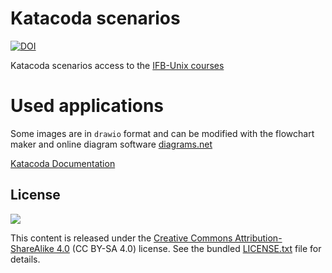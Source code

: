 # Katacoda scenarios

[![DOI](https://zenodo.org/badge/DOI/10.5281/zenodo.4767356.svg)](https://doi.org/10.5281/zenodo.4767356)

Katacoda scenarios access to the [IFB-Unix courses](https://www.katacoda.com/ifb-elixirfr/courses/ifb-unix)  

# Used applications

Some images are in `drawio` format and can be modified with the flowchart maker and online diagram software [diagrams.net](https://app.diagrams.net)

[Katacoda Documentation](https://www.katacoda.community/welcome.html)


## License

![](img/CC-BY-SA.png)

This content is released under the [Creative Commons Attribution-ShareAlike 4.0](https://creativecommons.org/licenses/by-sa/4.0/deed.en) (CC BY-SA 4.0) license. See the bundled [LICENSE.txt](LICENSE.txt) file for details.
